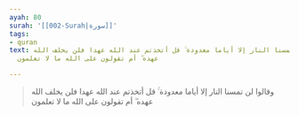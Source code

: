 ```yaml
---
ayah: 80
surah: '[[002-Surah|سورة]]'
tags:
- quran
text: وقالوا لن تمسنا النار إلا أياما معدودة ۚ قل أتخذتم عند الله عهدا فلن يخلف الله
  عهده ۖ أم تقولون على الله ما لا تعلمون

---
```

> وقالوا لن تمسنا النار إلا أياما معدودة ۚ قل أتخذتم عند الله عهدا فلن يخلف الله عهده ۖ أم تقولون على الله ما لا تعلمون
